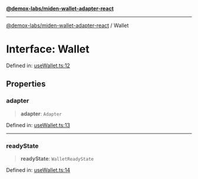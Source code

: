 [**@demox-labs/miden-wallet-adapter-react**](../README.md)

***

[@demox-labs/miden-wallet-adapter-react](../globals.md) / Wallet

# Interface: Wallet

Defined in: [useWallet.ts:12](https://github.com/demox-labs/miden-wallet-adapter/blob/a795f9d3e359fa653418e9d00c02ece3d62ee138/packages/core/react/useWallet.ts#L12)

## Properties

### adapter

> **adapter**: `Adapter`

Defined in: [useWallet.ts:13](https://github.com/demox-labs/miden-wallet-adapter/blob/a795f9d3e359fa653418e9d00c02ece3d62ee138/packages/core/react/useWallet.ts#L13)

***

### readyState

> **readyState**: `WalletReadyState`

Defined in: [useWallet.ts:14](https://github.com/demox-labs/miden-wallet-adapter/blob/a795f9d3e359fa653418e9d00c02ece3d62ee138/packages/core/react/useWallet.ts#L14)
